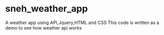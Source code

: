 # sneh_weather_app
 A weather app using API,Jquery,HTML and CSS
 This code is written as a demo to see how weather api works
 
